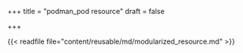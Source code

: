+++
title = "podman_pod resource"
draft = false

+++

{{< readfile file="content/reusable/md/modularized_resource.md" >}}
